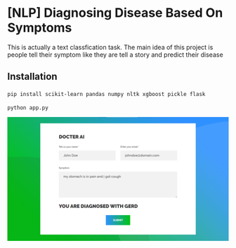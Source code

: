# [NLP] Diagnosing Disease Based On Symptoms
This is actually a text classfication task. The main idea of this project is people tell their symptom like they are tell a story and predict their disease

## Installation

`pip install scikit-learn pandas numpy nltk xgboost pickle flask`

`python app.py`

![Logo](docterai.png)
